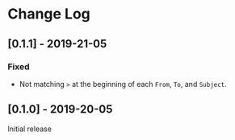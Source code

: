 # Change Log

## [0.1.1] - 2019-21-05

### Fixed

- Not matching `>` at the beginning of each `From`, `To`, and `Subject`.

## [0.1.0] - 2019-20-05

Initial release